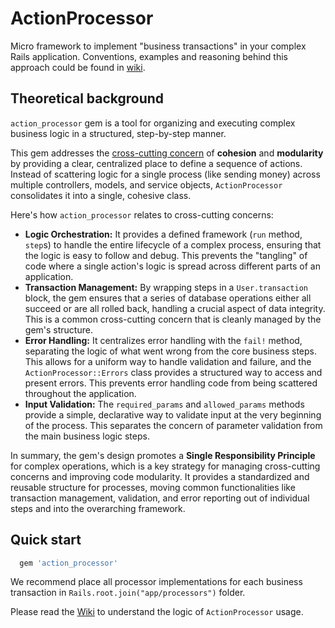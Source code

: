 # ActionProcessor

Micro framework to implement "business transactions" in your complex Rails application. Conventions, examples and reasoning 
behind this approach could be found in [wiki](https://github.com/GhennadiiMir/action_processor/wiki).

## Theoretical background

`action_processor` gem is a tool for organizing and executing complex business logic in a structured, step-by-step manner.

This gem addresses the [cross-cutting concern](https://en.wikipedia.org/wiki/Cross-cutting_concern) of **cohesion** and **modularity** by providing a clear, centralized place to define a sequence of actions. Instead of scattering logic for a single process (like sending money) across multiple controllers, models, and service objects, `ActionProcessor` consolidates it into a single, cohesive class.

Here's how `action_processor` relates to cross-cutting concerns:

* **Logic Orchestration:** It provides a defined framework (`run` method, `step`s) to handle the entire lifecycle of a complex process, ensuring that the logic is easy to follow and debug. This prevents the "tangling" of code where a single action's logic is spread across different parts of an application.
* **Transaction Management:** By wrapping steps in a `User.transaction` block, the gem ensures that a series of database operations either all succeed or are all rolled back, handling a crucial aspect of data integrity. This is a common cross-cutting concern that is cleanly managed by the gem's structure.
* **Error Handling:** It centralizes error handling with the `fail!` method, separating the logic of what went wrong from the core business steps. This allows for a uniform way to handle validation and failure, and the `ActionProcessor::Errors` class provides a structured way to access and present errors. This prevents error handling code from being scattered throughout the application.
* **Input Validation:** The `required_params` and `allowed_params` methods provide a simple, declarative way to validate input at the very beginning of the process. This separates the concern of parameter validation from the main business logic steps.

In summary, the gem's design promotes a **Single Responsibility Principle** for complex operations, which is a key strategy for managing cross-cutting concerns and improving code modularity. It provides a standardized and reusable structure for processes, moving common functionalities like transaction management, validation, and error reporting out of individual steps and into the overarching framework.

## Quick start

```ruby
  gem 'action_processor'
```

We recommend place all processor implementations for each business transaction in `Rails.root.join("app/processors")` folder.

Please read the [Wiki](https://github.com/GhennadiiMir/action_processor/wiki) to understand the logic of `ActionProcessor` usage.


